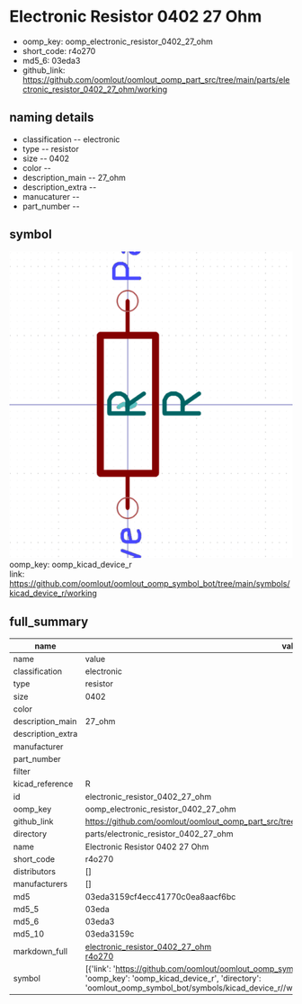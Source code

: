 # Electronic Resistor 0402 27 Ohm

  
* oomp_key: oomp_electronic_resistor_0402_27_ohm 
* short_code: r4o270
* md5_6: 03eda3  
* github_link: https://github.com/oomlout/oomlout_oomp_part_src/tree/main/parts/electronic_resistor_0402_27_ohm/working  
## naming details
* classification -- electronic
* type -- resistor
* size -- 0402
* color -- 
* description_main -- 27_ohm
* description_extra -- 
* manucaturer -- 
* part_number -- 



## symbol

![](symbol/0/working/working_600.png)  
oomp_key: oomp_kicad_device_r  
link: https://github.com/oomlout/oomlout_oomp_symbol_bot/tree/main/symbols/kicad_device_r/working  


## full_summary
| name | value | 
| --- | --- | 
| name | value | 
| classification | electronic | 
| type | resistor | 
| size | 0402 | 
| color |  | 
| description_main | 27_ohm | 
| description_extra |  | 
| manufacturer |  | 
| part_number |  | 
| filter |  | 
| kicad_reference | R | 
| id | electronic_resistor_0402_27_ohm | 
| oomp_key | oomp_electronic_resistor_0402_27_ohm | 
| github_link | https://github.com/oomlout/oomlout_oomp_part_src/tree/main/parts/electronic_resistor_0402_27_ohm/working | 
| directory | parts/electronic_resistor_0402_27_ohm | 
| name | Electronic Resistor 0402 27 Ohm | 
| short_code | r4o270 | 
| distributors | [] | 
| manufacturers | [] | 
| md5 | 03eda3159cf4ecc41770c0ea8aacf6bc | 
| md5_5 | 03eda | 
| md5_6 | 03eda3 | 
| md5_10 | 03eda3159c | 
| markdown_full | [electronic_resistor_0402_27_ohm](https://github.com/oomlout/oomlout_oomp_part_src/tree/main/parts/electronic_resistor_0402_27_ohm/working)<br>[r4o270](https://github.com/oomlout/oomlout_oomp_part_src/tree/main/parts/electronic_resistor_0402_27_ohm/working)<br> | 
| symbol | [{'link': 'https://github.com/oomlout/oomlout_oomp_symbol_bot/tree/main/symbols/kicad_device_r', 'oomp_key': 'oomp_kicad_device_r', 'directory': 'oomlout_oomp_symbol_bot/symbols/kicad_device_r//working/working.kicad_sym'}] | 

